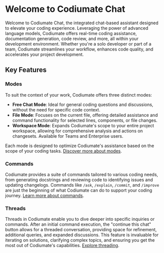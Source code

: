 # Welcome to Codiumate Chat

Welcome to Codiumate Chat, the integrated chat-based assistant designed to elevate your coding experience. Leveraging the power of advanced language models, Codiumate offers real-time coding assistance, documentation generation, code review, and more, all within your development environment. Whether you're a solo developer or part of a team, Codiumate streamlines your workflow, enhances code quality, and accelerates your project development.

## Key Features

### Modes
To suit the context of your work, Codiumate offers three distinct modes:

- **Free Chat Mode**: Ideal for general coding questions and discussions, without the need for specific code context.
- **File Mode**: Focuses on the current file, offering detailed assistance and command functionality for selected lines, components, or file changes.
- **Workspace Mode**: Expands Codiumate's scope to your entire project workspace, allowing for comprehensive analysis and actions on changesets. Available for Teams and Enterprise users. 

Each mode is designed to optimize Codiumate's assistance based on the scope of your coding tasks. [Discover more about modes](../modes/imdex.md).

### Commands
Codiumate provides a suite of commands tailored to various coding needs, from generating docstrings and reviewing code to identifying issues and updating changelogs. Commands like `/ask`, `/explain`, `/commit`, and `/improve` are just the beginning of what Codiumate can do to support your coding journey. [Learn more about commands](./commands/index.md).

### Threads
Threads in Codiumate enable you to dive deeper into specific inquiries or commands. After an initial command execution, the "continue this chat" button allows for a threaded conversation, providing space for refinement, additional queries, and expanded discussions. This feature is invaluable for iterating on solutions, clarifying complex topics, and ensuring you get the most out of Codiumate's capabilities. [Explore threading](../threads.md).
